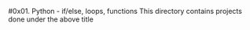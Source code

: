 #0x01. Python - if/else, loops, functions
This directory contains projects done under the above title
